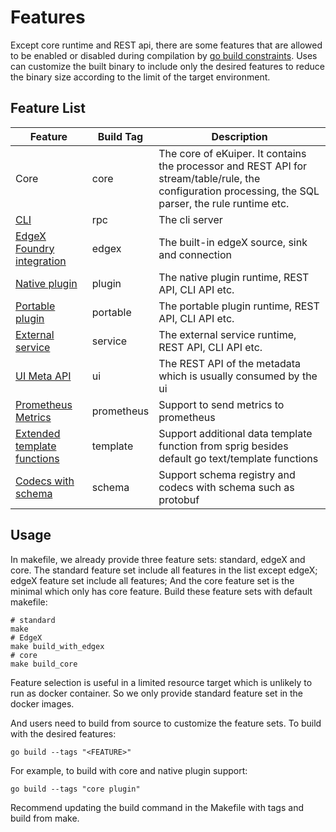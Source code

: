 # Features

Except core runtime and REST api, there are some features that are allowed to be enabled or disabled during compilation by [go build constraints](https://pkg.go.dev/go/build#hdr-Build_Constraints). Uses can customize the built binary to include only the desired features to reduce the binary size according to the limit of the target environment. 

## Feature List

| Feature                                                                                           | Build Tag  | Description                                                                                                                                            |
|---------------------------------------------------------------------------------------------------|------------|--------------------------------------------------------------------------------------------------------------------------------------------------------|
| Core                                                                                              | core       | The core of eKuiper. It contains the processor and REST API for stream/table/rule, the configuration processing, the SQL parser, the rule runtime etc. |
| [CLI](../../api/cli/overview.md)                                                                  | rpc        | The cli server                                                                                                                                         |
| [EdgeX Foundry integration](../../edgex/edgex_rule_engine_tutorial.md)                            | edgex      | The built-in edgeX source, sink and connection                                                                                                         |
| [Native plugin](../../extension/native/overview.md)                                               | plugin     | The native plugin runtime, REST API, CLI API etc.                                                                                                      |
| [Portable plugin](../../extension/portable/overview.md)                                           | portable   | The portable plugin runtime, REST API, CLI API etc.                                                                                                    |
| [External service](../../extension/external/external_func.md)                                     | service    | The external service runtime, REST API, CLI API etc.                                                                                                   |
| [UI Meta API](../../operation/manager-ui/overview.md)                                             | ui         | The REST API of the metadata which is usually consumed by the ui                                                                                       |
| [Prometheus Metrics](../../configuration/global_configurations.md#prometheus-configuration)       | prometheus | Support to send metrics to prometheus                                                                                                                  |
| [Extended template functions](../../guide/sinks/data_template.md#functions-supported-in-template) | template   | Support additional data template function from sprig besides default go text/template functions                                                        |
| [Codecs with schema](../../guide/serialization/serialization.md)                                  | schema     | Support schema registry and codecs with schema such as protobuf                                                                                        |

## Usage

In makefile, we already provide three feature sets: standard, edgeX and core. The standard feature set include all features in the list except edgeX; edgeX feature set include all features; And the core feature set is the minimal which only has core feature. Build these feature sets with default makefile:

```shell
# standard
make
# EdgeX
make build_with_edgex
# core
make build_core
```

Feature selection is useful in a limited resource target which is unlikely to run as docker container. So we only provide standard feature set in the docker images. 

And users need to build from source to customize the feature sets. To build with the desired features:

```shell
go build --tags "<FEATURE>"
```

For example, to build with core and native plugin support:

```shell
go build --tags "core plugin"
```

Recommend updating the build command in the Makefile with tags and build from make.